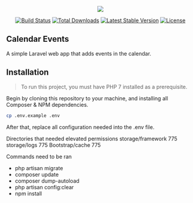 <p align="center"><img src="https://laravel.com/assets/img/components/logo-laravel.svg"></p>

<p align="center">
<a href="https://travis-ci.org/laravel/framework"><img src="https://travis-ci.org/laravel/framework.svg" alt="Build Status"></a>
<a href="https://packagist.org/packages/laravel/framework"><img src="https://poser.pugx.org/laravel/framework/d/total.svg" alt="Total Downloads"></a>
<a href="https://packagist.org/packages/laravel/framework"><img src="https://poser.pugx.org/laravel/framework/v/stable.svg" alt="Latest Stable Version"></a>
<a href="https://packagist.org/packages/laravel/framework"><img src="https://poser.pugx.org/laravel/framework/license.svg" alt="License"></a>
</p>

## Calendar Events

A simple Laravel web app that adds events in the calendar.

## Installation

> To run this project, you must have PHP 7 installed as a prerequisite.

Begin by cloning this repository to your machine, and installing all Composer & NPM dependencies.

```bash
cp .env.example .env
```

After that, replace all configuration needed into the .env file.

Directories that needed elevated permissions
storage/framework 775
storage/logs 775
Bootstrap/cache 775

Commands need to be ran
* php artisan migrate
* composer update
* composer dump-autoload
* php artisan config:clear
* npm install